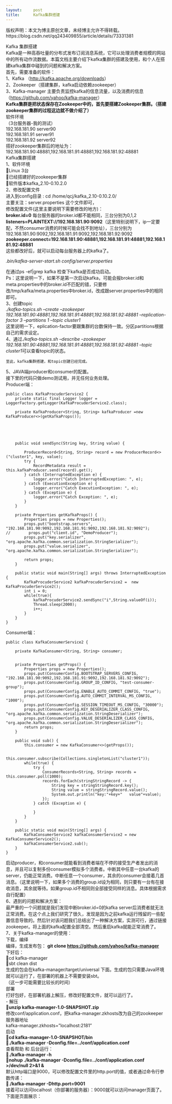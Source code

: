 ```yaml
---
layout:     post
title:      Kafka集群搭建
---
```

<div id="article_content" class="article_content clearfix csdn-tracking-statistics" data-pid="blog" data-mod="popu_307" data-dsm="post">
								<div class="article-copyright">
					版权声明：本文为博主原创文章，未经博主允许不得转载。					https://blog.csdn.net/qq243409855/article/details/73331381				</div>
								            <div id="content_views" class="markdown_views prism-atom-one-dark">
							<!-- flowchart 箭头图标 勿删 -->
							<svg xmlns="http://www.w3.org/2000/svg" style="display: none;"><path stroke-linecap="round" d="M5,0 0,2.5 5,5z" id="raphael-marker-block" style="-webkit-tap-highlight-color: rgba(0, 0, 0, 0);"></path></svg>
							<p>Kafka 集群搭建 <br>
Kafka是一种高吞吐量的分布式发布订阅消息系统，它可以处理消费者规模的网站中的所有动作流数据。本篇文档主要介绍下kafka集群的搭建及使用，和个人在搭建kafka集群中碰到的问题和解决方案。 <br>
首先，需要准备的软件： <br>
1、Kafka （<a href="http://kafka.apache.org/downloads" rel="nofollow" target="_blank">http://kafka.apache.org/downloads</a>） <br>
2、Zookeeper（搭建集群，kafka启动依赖zookeeper） <br>
3、Kafka-manager 主要负责监控kafka的信息流量，以及消费的信息（<a href="https://github.com/yahoo/kafka-manager" rel="nofollow" target="_blank">https://github.com/yahoo/kafka-manager</a>） <br>
<strong>Kafka集群是把状态保存在Zookeeper中的，首先要搭建Zookeeper集群。（搭建zookeeper集群的过程这边就不做介绍了）</strong> <br>
软件环境 <br>
 （3台服务器-我的测试） <br>
192.168.181.90 server90 <br>
192.168.181.91 server91 <br>
192.168.181.92 server92 <br>
搭好zookeeper集群后的地址为：192.168.181.90:48881,192.168.181.91:48881,192.168.181.92:48881 <br>
Kafka集群搭建 <br>
1、软件环境 <br>
Linux 3台 <br>
已经搭建好的zookeeper集群 <br>
软件版本kafka_2.10-0.10.2.0 <br>
2、修改配置文件 <br>
进入到config目录 :  cd /home/qcj/kafka_2.10-0.10.2.0/ <br>
主要关注：server.properties 这个文件即可， <br>
修改配置文件(这里主要说明下需要修改的地方)： <br>
       <strong>broker.id=0</strong>  每台服务器的broker.id都不能相同，三台分别为0,1,2 <br>
       <strong>listeners=PLAINTEXT://192.168.181.90:9092</strong>（这里特别说明下，ip一定要配，不然consumer消费的时候可能会找不到地址），三台分别为192.168.181.90:9092,192.168.181.91:9092,192.168.181.92:9092 <br>
       <strong>zookeeper.connect=192.168.181.90:48881,192.168.181.91:48881,192.168.181.92:48881</strong> <br>
这些都改好后，就可以启动每台服务器上的kafka了。</p>

<p><em>.bin/kafka-server-start.sh  config/server.properties</em></p>

<p>在通过ps -ef|grep kafka 检查下kafka是否成功启动。 <br>
Ps：这里说明一下，如果不是第一次启动kafka，可能会报broker.id和meta.properties中的broker.id不匹配的错，只要修改/tmp/kafka/meta.properties中broker.id，改成跟server.properties中的相同即可。 <br>
3、创建topic <br>
    <em>./kafka-topics.sh –create –zookeeper 192.168.181.90:48881,192.168.181.91:48881,192.168.181.92:48881 –replication-factor 3 –partitions 1 –topic cluster1</em> <br>
这里说明一下，eplication-factor要跟集群的台数保持一致。分区partitions根据自己的需求设定。 <br>
4、通过<em>./kafka-topics.sh –describe –zookeeper 192.168.181.90:48881,192.168.181.91:48881,192.168.181.92:48881  –topic cluster1</em>可以查看topic的状态。</p>

<pre><code>至此，kafka集群搭建，和topic创建已经完成。
</code></pre>

<p>5、JAVA端producer和consumer的配置。 <br>
    接下里的代码只做demo测试用，并无任何业务处理。 <br>
Producer端：</p>



<pre class="prettyprint"><code class=" hljs cs"><span class="hljs-keyword">public</span> <span class="hljs-keyword">class</span> KafkaProcuderService2 {
    <span class="hljs-keyword">private</span> <span class="hljs-keyword">static</span> final Logger logger = LoggerFactory.getLogger(KafkaProcuderService2.class);

    <span class="hljs-keyword">private</span> KafkaProducer&lt;String, String&gt; kafkaProducer =<span class="hljs-keyword">new</span> KafkaProducer&lt;&gt;(getKafkaProps());





    <span class="hljs-keyword">public</span> <span class="hljs-keyword">void</span> <span class="hljs-title">sendSync</span>(String key, String <span class="hljs-keyword">value</span>) {

        ProducerRecord&lt;String, String&gt; record = <span class="hljs-keyword">new</span> ProducerRecord&lt;&gt;(<span class="hljs-string">"cluster1"</span>, key, <span class="hljs-keyword">value</span>);
        <span class="hljs-keyword">try</span> {
            RecordMetadata result = <span class="hljs-keyword">this</span>.kafkaProducer.send(record).<span class="hljs-keyword">get</span>();
        } <span class="hljs-keyword">catch</span> (InterruptedException e) {
            logger.error(<span class="hljs-string">"Catch InterruptedException: "</span>, e);
        } <span class="hljs-keyword">catch</span> (ExecutionException e) {
            logger.error(<span class="hljs-string">"Catch ExecutionException: "</span>, e);
        } <span class="hljs-keyword">catch</span> (Exception e) {
            logger.error(<span class="hljs-string">"Catch Exception: "</span>, e);
        }
    }

    <span class="hljs-keyword">private</span> Properties <span class="hljs-title">getKafkaProps</span>() {
        Properties props = <span class="hljs-keyword">new</span> Properties();
        props.put(<span class="hljs-string">"bootstrap.servers"</span>, <span class="hljs-string">"192.168.181.90:9092,192.168.181.91:9092,192.168.181.92:9092"</span>);
<span class="hljs-comment">//        props.put("client.id", "DemoProducer");</span>
        props.put(<span class="hljs-string">"key.serializer"</span>, <span class="hljs-string">"org.apache.kafka.common.serialization.StringSerializer"</span>);
        props.put(<span class="hljs-string">"value.serializer"</span>, <span class="hljs-string">"org.apache.kafka.common.serialization.StringSerializer"</span>);

        <span class="hljs-keyword">return</span> props;
    }

    <span class="hljs-keyword">public</span> <span class="hljs-keyword">static</span> <span class="hljs-keyword">void</span> <span class="hljs-title">main</span>(String[] args) throws InterruptedException {
        KafkaProcuderService2 kafkaProcuderService2 =  <span class="hljs-keyword">new</span> KafkaProcuderService2();
        <span class="hljs-keyword">int</span> i = <span class="hljs-number">0</span>;
        <span class="hljs-keyword">while</span>(<span class="hljs-keyword">true</span>){
            kafkaProcuderService2.sendSync(<span class="hljs-string">"i"</span>,String.valueOf(i));
            Thread.sleep(<span class="hljs-number">2000</span>);
            i++;
        }
    }
}</code></pre>

<p>Consumer端：</p>



<pre class="prettyprint"><code class=" hljs cs"><span class="hljs-keyword">public</span> <span class="hljs-keyword">class</span> KafkaConsumerService2 {

    <span class="hljs-keyword">private</span> KafkaConsumer&lt;String, String&gt; consumer;


    <span class="hljs-keyword">private</span> Properties <span class="hljs-title">getProps</span>() {
        Properties props = <span class="hljs-keyword">new</span> Properties();
        props.put(ConsumerConfig.BOOTSTRAP_SERVERS_CONFIG, <span class="hljs-string">"192.168.181.90:9092,192.168.181.91:9092,192.168.181.92:9092"</span>);
        props.put(ConsumerConfig.GROUP_ID_CONFIG, <span class="hljs-string">"test-consumer-group"</span>);
        props.put(ConsumerConfig.ENABLE_AUTO_COMMIT_CONFIG, <span class="hljs-string">"true"</span>);
        props.put(ConsumerConfig.AUTO_COMMIT_INTERVAL_MS_CONFIG, <span class="hljs-string">"1000"</span>);
        props.put(ConsumerConfig.SESSION_TIMEOUT_MS_CONFIG, <span class="hljs-string">"30000"</span>);
        props.put(ConsumerConfig.KEY_DESERIALIZER_CLASS_CONFIG, <span class="hljs-string">"org.apache.kafka.common.serialization.StringDeserializer"</span>);
        props.put(ConsumerConfig.VALUE_DESERIALIZER_CLASS_CONFIG, <span class="hljs-string">"org.apache.kafka.common.serialization.StringDeserializer"</span>);
        <span class="hljs-keyword">return</span> props;
    }

    <span class="hljs-keyword">public</span> <span class="hljs-keyword">void</span> <span class="hljs-title">sub</span>() {
        <span class="hljs-keyword">this</span>.consumer = <span class="hljs-keyword">new</span> KafkaConsumer&lt;&gt;(getProps());

        <span class="hljs-keyword">this</span>.consumer.subscribe(Collections.singletonList(<span class="hljs-string">"cluster1"</span>));
        <span class="hljs-keyword">while</span>(<span class="hljs-keyword">true</span>) {
            <span class="hljs-keyword">try</span> {
                ConsumerRecords&lt;String, String&gt; records = <span class="hljs-keyword">this</span>.consumer.poll(<span class="hljs-number">1000</span>);
                records.forEach(stringStringRecord -&gt; {
                    String key = stringStringRecord.key();
                    String <span class="hljs-keyword">value</span> = stringStringRecord.<span class="hljs-keyword">value</span>();
                    System.<span class="hljs-keyword">out</span>.println(<span class="hljs-string">"key:"</span>+key+<span class="hljs-string">"   value"</span>+<span class="hljs-keyword">value</span>);
                });
            } <span class="hljs-keyword">catch</span> (Exception e) {

            }
        }
    }

    <span class="hljs-keyword">public</span> <span class="hljs-keyword">static</span> <span class="hljs-keyword">void</span> <span class="hljs-title">main</span>(String[] args) {
        KafkaConsumerService2 kafkaConsumerService2 = <span class="hljs-keyword">new</span> KafkaConsumerService2();
        kafkaConsumerService2.sub();
    }
}</code></pre>

<p>启动producer，和consumer就能看到消费者端在不停的接受生产者发出的消息，并且可以复制多份consumer模拟多个消费者。中断其中任意一台kafka的server，仍能正常消费。中断任意一个consumer，其余的consumer会接着几首消息。（这里说明一下，如果多个消费的group.id设为相同，则只要有一台有在接收消息，其余就等待。如果group.id不相同则全部接受同样的消息。具体根据需求自行配置） <br>
6、遇到的问题和解决方案： <br>
最严重的一个问题就是我们发现中断broker.id=0的kafka server后消费者就无法正常消费。在这个点上我们研究了很久，发现是因为之前kafka运行残留的一些配置信息导致的。然后针对该问题我们总结出了一种解决方案，实测可行，通过链接zookeeper。将上面的kafka配置全部清空。然后重启kafka就能正常消费了。 <br>
7、关于kafka-manager的使用： <br>
下载，编绎 <br>
编绎，生成发布包： <strong>git clone <a href="https://github.com/yahoo/kafka-manager" rel="nofollow" target="_blank">https://github.com/yahoo/kafka-manager</a></strong> <br>
下好后： <br>
cd kafka-manager <br>
sbt clean dist <br>
生成的包会在kafka-manager/target/universal 下面。生成的包只需要Java环境就可以运行了，在部署的机器上不需要安装sbt。 <br>
（这一步可能需要比较长的时间） <br>
部署 <br>
打好包好，在部署机器上解压，修改好配置文件，就可以运行了。  <br>
- 解压 <br>
<strong>unzip kafka-manager-1.0-SNAPSHOT.zip</strong> <br>
修改conf/application.conf，把kafka-manager.zkhosts改为自己的zookeeper服务器地址 <br>
kafka-manager.zkhosts=”localhost:2181” <br>
启动 <br>
<strong>cd kafka-manager-1.0-SNAPSHOT/bin</strong> <br>
<strong>./kafka-manager -Dconfig.file=../conf/application.conf</strong> <br>
查看帮助 和 后台运行： <br>
<strong>./kafka-manager -h</strong> <br>
<strong>nohup ./kafka-manager -Dconfig.file=../conf/application.conf &gt;/dev/null 2&gt;&amp;1 &amp;</strong> <br>
默认http端口是9000，可以修改配置文件里的http.port的值，或者通过命令行参数传递： <br>
.<strong>/kafka-manager -Dhttp.port=9001</strong>  <br>
接着可以访问localhost（你部署的服务器）：9000就可以访问manager页面了。下面是页面展示：</p>            </div>
						<link href="https://csdnimg.cn/release/phoenix/mdeditor/markdown_views-9e5741c4b9.css" rel="stylesheet">
                </div>